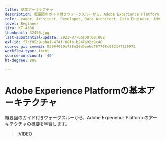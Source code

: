 ```yaml
---
title: 基本アーキテクチャ
description: 概要図のガイド付きウォークスルーから、Adobe Experience Platform のアーキテクチャの概要を学習します。
role: Leader, Architect, Developer, Data Architect, Data Engineer, Admin, User
level: Beginner
jira: KT-4336
thumbnail: 32456.jpg
last-substantial-update: 2023-07-06T00:00:00Z
exl-id: f7cf85c9-aba1-474f-88fb-b247a92c9c48
source-git-commit: 52064059e735e26d9eebd787708c082147626972
workflow-type: tm+mt
source-wordcount: '40'
ht-degree: 80%

---
```


# Adobe Experience Platformの基本アーキテクチャ

概要図のガイド付きウォークスルーから、Adobe Experience Platform のアーキテクチャの概要を学習します。

>[!VIDEO](https://video.tv.adobe.com/v/32456?quality=12&learn=on)


